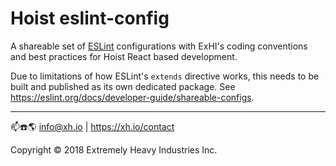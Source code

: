 # Hoist eslint-config

A shareable set of [ESLint](https://eslint.org/) configurations with ExHI's coding conventions and best practices
for Hoist React based development.

Due to limitations of how ESLint's `extends` directive works, this needs to be built and published as its own 
dedicated package. See https://eslint.org/docs/developer-guide/shareable-configs.

----
📫☎️🌎 info@xh.io | https://xh.io/contact

Copyright © 2018 Extremely Heavy Industries Inc.
